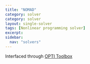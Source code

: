 ```yaml
---
title: "NOMAD"
category: solver
category: solver
layout: single-solver
tags: [Nonlinear programming solver]
excerpt:
sidebar:
  nav: "solvers"
---
```

Interfaced through [OPTI Toolbox](http://www.i2c2.aut.ac.nz/Wiki/OPTI/)
